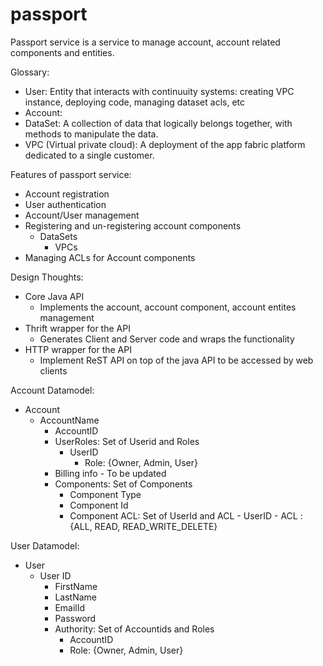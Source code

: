 passport
========

Passport service is a service to manage account, account related components and entities.

Glossary:
- User: Entity that interacts with continuuity systems: creating VPC instance, deploying code, managing dataset acls, etc
- Account: 
- DataSet: A collection of data that logically belongs together, with methods to manipulate the data. 
- VPC (Virtual private cloud): A deployment of the app fabric platform dedicated to a single customer.


Features of passport service:
- Account registration
- User authentication
- Account/User management
- Registering and un-registering account components
	* DataSets
        * VPCs
- Managing ACLs for Account components


Design Thoughts:

- Core Java API 
	- Implements the account, account component, account entites management
- Thrift wrapper for the API
	- Generates Client and Server code and wraps the functionality
- HTTP wrapper for the API
	- Implement ReST API on top of the java API to be accessed by web clients


       

Account Datamodel:
- Account 
	- AccountName
       	- AccountID
        - UserRoles: Set of Userid and Roles
        	- UserID
                - Role: {Owner, Admin, User}
        - Billing info - To be updated
       	- Components: Set of Components 
        	- Component Type
           	- Component Id
           	- Component ACL: Set of UserId and ACL
              		- UserID
              		- ACL : {ALL, READ, READ_WRITE_DELETE}
        
User Datamodel: 
- User
	- User ID
        - FirstName
        - LastName
        - EmailId
      	- Password
      	- Authority: Set of Accountids and Roles
        	- AccountID
         	- Role: {Owner, Admin, User}
              

